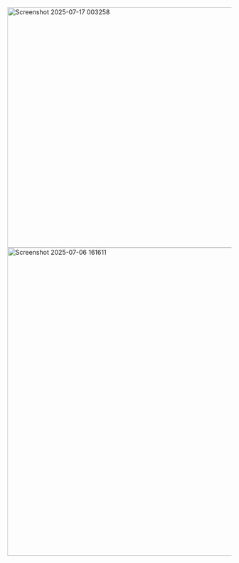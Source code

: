 <img width="1375" height="540" alt="Screenshot 2025-07-17 003258" src="https://github.com/user-attachments/assets/e85b9298-b451-4699-b014-91f6e8fcb001" />
<img width="1669" height="693" alt="Screenshot 2025-07-06 161611" src="https://github.com/user-attachments/assets/7cdbf44e-5da6-4927-9987-21745b17c829" />
